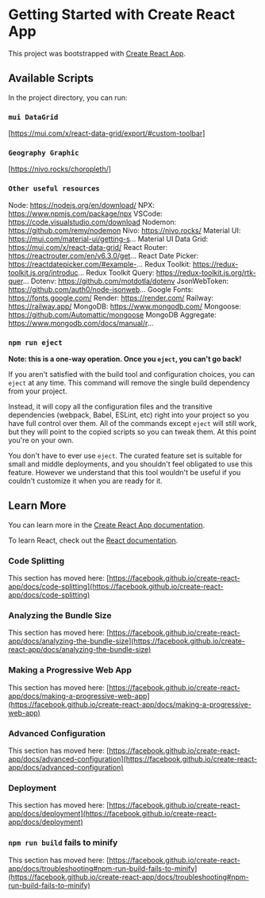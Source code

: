 # Getting Started with Create React App

This project was bootstrapped with [Create React App](https://github.com/facebook/create-react-app).

## Available Scripts

In the project directory, you can run:

### `mui DataGrid`

 [https://mui.com/x/react-data-grid/export/#custom-toolbar]

### `Geography Graphic`

 [https://nivo.rocks/choropleth/]


### `Other useful resources`

Node: https://nodejs.org/en/download/
NPX: https://www.npmjs.com/package/npx
VSCode: https://code.visualstudio.com/download
Nodemon: https://github.com/remy/nodemon
Nivo: https://nivo.rocks/
Material UI: https://mui.com/material-ui/getting-s...
Material UI Data Grid: https://mui.com/x/react-data-grid/
React Router: https://reactrouter.com/en/v6.3.0/get...
React Date Picker: https://reactdatepicker.com/#example-...
Redux Toolkit: https://redux-toolkit.js.org/introduc...
Redux Toolkit Query: https://redux-toolkit.js.org/rtk-quer...
Dotenv: https://github.com/motdotla/dotenv
JsonWebToken: https://github.com/auth0/node-jsonweb...
Google Fonts: https://fonts.google.com/
Render: https://render.com/
Railway: https://railway.app/
MongoDB: https://www.mongodb.com/
Mongoose: https://github.com/Automattic/mongoose
MongoDB Aggregate: https://www.mongodb.com/docs/manual/r...

### `npm run eject`

**Note: this is a one-way operation. Once you `eject`, you can't go back!**

If you aren't satisfied with the build tool and configuration choices, you can `eject` at any time. This command will remove the single build dependency from your project.

Instead, it will copy all the configuration files and the transitive dependencies (webpack, Babel, ESLint, etc) right into your project so you have full control over them. All of the commands except `eject` will still work, but they will point to the copied scripts so you can tweak them. At this point you're on your own.

You don't have to ever use `eject`. The curated feature set is suitable for small and middle deployments, and you shouldn't feel obligated to use this feature. However we understand that this tool wouldn't be useful if you couldn't customize it when you are ready for it.

## Learn More

You can learn more in the [Create React App documentation](https://facebook.github.io/create-react-app/docs/getting-started).

To learn React, check out the [React documentation](https://reactjs.org/).

### Code Splitting

This section has moved here: [https://facebook.github.io/create-react-app/docs/code-splitting](https://facebook.github.io/create-react-app/docs/code-splitting)

### Analyzing the Bundle Size

This section has moved here: [https://facebook.github.io/create-react-app/docs/analyzing-the-bundle-size](https://facebook.github.io/create-react-app/docs/analyzing-the-bundle-size)

### Making a Progressive Web App

This section has moved here: [https://facebook.github.io/create-react-app/docs/making-a-progressive-web-app](https://facebook.github.io/create-react-app/docs/making-a-progressive-web-app)

### Advanced Configuration

This section has moved here: [https://facebook.github.io/create-react-app/docs/advanced-configuration](https://facebook.github.io/create-react-app/docs/advanced-configuration)

### Deployment

This section has moved here: [https://facebook.github.io/create-react-app/docs/deployment](https://facebook.github.io/create-react-app/docs/deployment)

### `npm run build` fails to minify

This section has moved here: [https://facebook.github.io/create-react-app/docs/troubleshooting#npm-run-build-fails-to-minify](https://facebook.github.io/create-react-app/docs/troubleshooting#npm-run-build-fails-to-minify)
